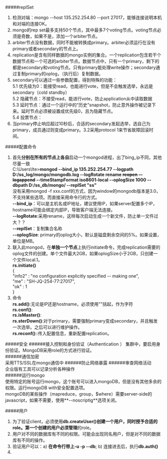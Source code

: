 #####replSet
1. 检测对端：mongo --host 135.252.254.80 --port 27017，能够连接说明本机和对端的连接OK。  
2. mongo的rep set最多支持50个节点，其中最多7个voting节点。voting节点必须是奇数，如果不是，添加一个arbiter节点。  
3. arbiter节点没有数据，同时不能被转换成primary。arbiter必须运行在没有primary或者secondary的节点上。  
4. replication是含有同样数据的mongo实例的集合。一个replication包含若干个数据节点和一个可选的arbiter节点。数据节点中，只有一个primary，剩下的都是secondary和voting节点。只有primary能处理write操作；secondary通过复制primary的oplog，（执行后）复制数据。
5. secondary可以通过一些参数配置，得到特殊的功能：  
  5.1 优先级为0：能接受read，也能进行vote，但是不会触发选举，永远是secondary（cold standby）  
  5.2 隐藏节点：不接受read，能进行vote，防止application从中读取数据  
  5.3 延时节点：通过一个运行中的“历史”snapshot，防止意外操作被记录下来。延时节点必须被设置成优先级0，且为隐藏节点。     
  5.4 投票节点：
5. 当primary停止响应超过10秒后，合适的secondary发起选举，选自己为primary，成员通过则变成primary。3.2采用protocol 1来节省故障回滚时间。  


#####配置命令
1. 首先**分别在所有的节点上各自**启动一个mongod进程，出了bing_ip不同，其他尽量一致  
C:\Users\lte>**mongod --bind_ip 135.252.254.77 --logpath D:/ss_log/mongo/mongodb.log --logRotate rename ~~reopen~~ ~~--logappend~~ --timeStampFormat iso8601-local --oplogSize 1000 --dbpath D:/ss_db/mongo/ --replSet "ss"**  
没有采用mongod -f xxx.conf的方式，因为window的mongodb版本是3.0，不支持某些选项。而直接采用命令行的方式。  
**--bind_ip**：可以是主机名或IP地址，建议使用IP，如果server配置多个IP，hostname可能会绑定内部IP，导致客户端无法连接。  
**--logRotate**:采用rename，这样每次启动生成一个新文件，防止单一文件过大？？  
**--replSet**：复制集合名称  
**--oplogSize**: primary的oplog大小，默认是磁盘剩余空间的5%。如果设置，单位是MB。 
2. 联入此mongod，在**单独一个节点**上执行initiate命令，完成replication需要的oplog文件的创建。单个文件最大2GB，如果oplogSize小于2GB，只创建一个文件local.1。    
**rs.initiate()**  
{  
        "info2" : "no configuration explicitly specified -- making one",  
        "me" : "SH-JQ-254-77:27017",  
        "ok" : 1  
}  
3. 命令  
   **rs.add()**:无论是IP还是hostname，必须使用""括起，作为字符  
   **rs.conf()**:  
   **rs.isMaster()**:  
   **rs.sterDown()**:对于primary，需要强制primary变成secondary，并且触发一次选举。之后可以进行维护操作。    
   **rs.reconf()**::传入配置信息，重新配置replication。  


#####安全
######接入控制和身份验证（Authentication ）
集群中，要启用身份验证。MongoDB采用role的方式进行验证。  
######通信加密  
采用TTS/SSL在mongo通信中
######防止网络暴露
######审查网络活动  
企业版有工具可以记录分析各种操作  
######运行mongo  
使用特定的账号运行mongo，这个账号可以进入mongoDB，但是没有其他多余的权限。运行mongoDB with安全配置选项。  
mongoDB的某些操作（mapreduce，group，$where）需要server-side的javascript，如果不需要，使用**--noscriptig**选项关闭。  

#####用户  
1. 为了验证client，必须使用**db.createUser()**创建一个用户，同时授予合适的role。第一个创建的用户必须**管理**的role。  
2. 用户对不同的数据库有不同的权限。可能会出现同名用户，但是对不同的数据库有不同的操作。
3. 验证用户可以：a) **在命令行带上-u -p --db**; b) 连接进去后，执行**db.auth()**  
4. 
